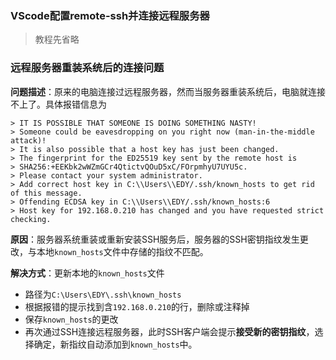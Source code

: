 ### VScode配置remote-ssh并连接远程服务器

> 教程先省略

### 远程服务器重装系统后的连接问题

**问题描述**：原来的电脑连接过远程服务器，然而当服务器重装系统后，电脑就连接不上了。具体报错信息为

```shell
> IT IS POSSIBLE THAT SOMEONE IS DOING SOMETHING NASTY! 
> Someone could be eavesdropping on you right now (man-in-the-middle attack)! 
> It is also possible that a host key has just been changed. 
> The fingerprint for the ED25519 key sent by the remote host is 
> SHA256:+EEKbk2wWZmGCr4QtictvQOuD5xC/FOrpmhyU7UYU5c. 
> Please contact your system administrator. 
> Add correct host key in C:\\Users\\EDY/.ssh/known_hosts to get rid of this message. 
> Offending ECDSA key in C:\\Users\\EDY/.ssh/known_hosts:6 
> Host key for 192.168.0.210 has changed and you have requested strict checking.
```

**原因**：服务器系统重装或重新安装SSH服务后，服务器的SSH密钥指纹发生更改，与本地`known_hosts`文件中存储的指纹不匹配。

**解决方式**：更新本地的`known_hosts`文件
* 路径为`C:\Users\EDY\.ssh\known_hosts`
* 根据报错的提示找到含`192.168.0.210`的行，删除或注释掉
* 保存`known_hosts`的更改
* 再次通过SSH连接远程服务器，此时SSH客户端会提示**接受新的密钥指纹**，选择确定，新指纹自动添加到`known_hosts`中。